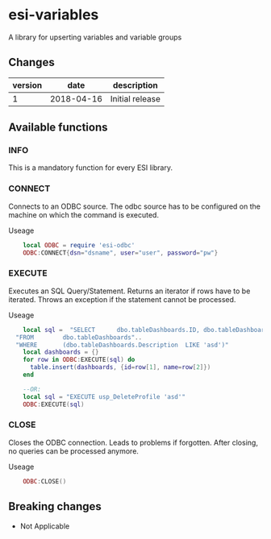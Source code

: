 # esi-variables

A library for upserting variables and variable groups

## Changes

version | date | description
------- | ---- | -----------
1 | 2018-04-16 | Initial release

## Available functions

### INFO

This is a mandatory function for every ESI library.

### CONNECT

Connects to an ODBC source. The odbc source has to be configured on the machine on 
which the command is executed.

Useage

```lua
    local ODBC = require 'esi-odbc'
    ODBC:CONNECT{dsn="dsname", user="user", password="pw"}
```

### EXECUTE

Executes an SQL Query/Statement. Returns an iterator if rows have to be iterated.
Throws an exception if the statement cannot be processed.

Useage

```lua
    local sql =  "SELECT      dbo.tableDashboards.ID, dbo.tableDashboards.Name"..
  "FROM        dbo.tableDashboards"..
  "WHERE       (dbo.tableDashboards.Description  LIKE 'asd')"
    local dashboards = {}
    for row in ODBC:EXECUTE(sql) do
      table.insert(dashboards, {id=row[1], name=row[2]})
    end

    --OR:
    local sql = "EXECUTE usp_DeleteProfile 'asd'"
    ODBC:EXECUTE(sql)
```

### CLOSE

Closes the ODBC connection. Leads to problems if forgotten.
After closing, no queries can be processed anymore.

Useage

```lua
    ODBC:CLOSE()
```

## Breaking changes

- Not Applicable